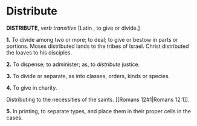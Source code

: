 # Distribute

**DISTRIBUTE**, _verb transitive_ \[Latin , to give or divide.\]

**1.** To divide among two or more; to deal; to give or bestow in parts or portions. Moses distributed lands to the tribes of Israel. Christ distributed the loaves to his disciples.

**2.** To dispense; to administer; as, to _distribute_ justice.

**3.** To divide or separate, as into classes, orders, kinds or species.

**4.** To give in charity.

Distributing to the necessities of the saints. [[Romans 12#1|Romans 12:1]].

**5.** In printing, to separate types, and place them in their proper cells in the cases.